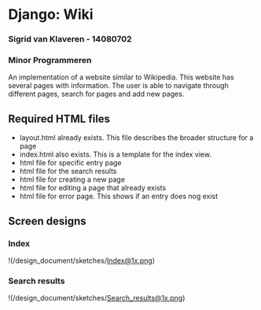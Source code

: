 # Django: Wiki
### Sigrid van Klaveren - 14080702
### Minor Programmeren

An implementation of a website similar to Wikipedia. This website has several pages with information. The user is able to navigate through different pages, search for pages and add new pages. 


## Required HTML files

- layout.html already exists. This file describes the broader structure for a page
- index.html also exists. This is a template for the index view.
- html file for specific entry page
- html file for the search results
- html file for creating a new page
- html file for editing a page that already exists
- html file for error page. This shows if an entry does nog exist 

## Screen designs

### Index
!(/design_document/sketches/Index@1x.png)

### Search results

!(/design_document/sketches/Search_results@1x.png)
